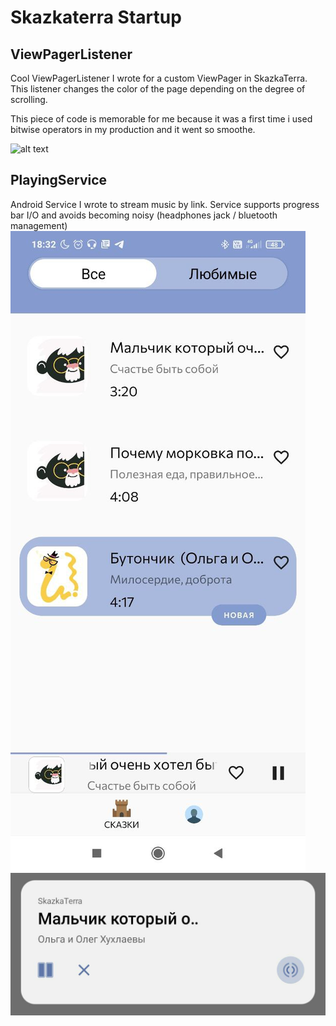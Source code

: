 # Skazkaterra Startup

## ViewPagerListener
Cool ViewPagerListener I wrote for a custom ViewPager in SkazkaTerra.
This listener changes the color of the page depending on the degree
of scrolling.

This piece of code is memorable for me because it was a first time i used bitwise operators in my production and it went so smoothe.

![alt text](https://github.com/LossDemoss/public-skazkaterra/raw/main/PagerView.gif)

## PlayingService
Android Service I wrote to stream music by link. Service supports 
progress bar I/O and avoids becoming noisy (headphones jack / bluetooth management)
![alt text](https://github.com/LossDemoss/public-skazkaterra/raw/main/Service1.jpg) ![alt text](https://github.com/LossDemoss/public-skazkaterra/raw/main/Service2.jpg)

